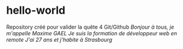 # hello-world
Repository créé pour valider la quête 4 Git/Github
*Bonjour à tous, je m'appelle Maxime GAEL
Je suis la formation de développeur web en remote
J'ai 27 ans et j'habite à Strasbourg*
